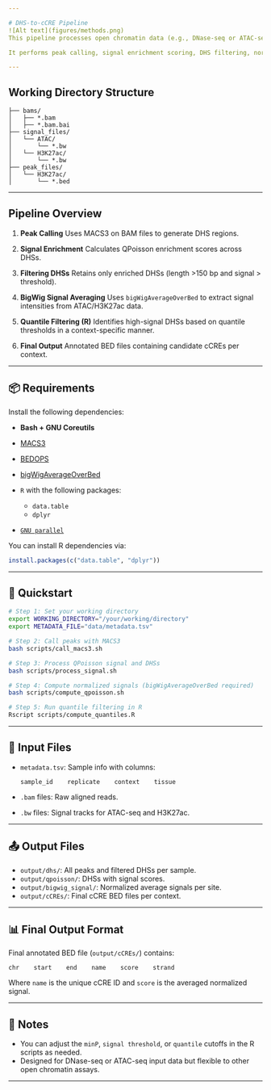 ```yaml
---

# DHS-to-cCRE Pipeline
![Alt text](figures/methods.png)
This pipeline processes open chromatin data (e.g., DNase-seq or ATAC-seq) to identify high-confidence **candidate cis-regulatory elements (cCREs)** by integrating chromatin accessibility and histone modification signals (e.g., H3K27ac).

It performs peak calling, signal enrichment scoring, DHS filtering, normalization, and final cCRE annotation using R-based quantile thresholds.

---
```


## Working Directory Structure

```
├── bams/
│   ├── *.bam
│   ├── *.bam.bai
├── signal_files/
│   └── ATAC/
│       └── *.bw
│   └── H3K27ac/
│       └── *.bw
├── peak_files/
│   └── H3K27ac/
│       └── *.bed
```

---

## Pipeline Overview

1. **Peak Calling**
   Uses MACS3 on BAM files to generate DHS regions.

2. **Signal Enrichment**
   Calculates QPoisson enrichment scores across DHSs.

3. **Filtering DHSs**
   Retains only enriched DHSs (length >150 bp and signal > threshold).

4. **BigWig Signal Averaging**
   Uses `bigWigAverageOverBed` to extract signal intensities from ATAC/H3K27ac data.

5. **Quantile Filtering (R)**
   Identifies high-signal DHSs based on quantile thresholds in a context-specific manner.

6. **Final Output**
   Annotated BED files containing candidate cCREs per context.

---

## 📦 Requirements

Install the following dependencies:

* **Bash + GNU Coreutils**
* [MACS3](https://github.com/macs3-project/MACS)
* [BEDOPS](https://bedops.readthedocs.io/)
* [bigWigAverageOverBed](https://hgdownload.soe.ucsc.edu/admin/exe/)
* `R` with the following packages:

  * `data.table`
  * `dplyr`
* [`GNU parallel`](https://www.gnu.org/software/parallel/)

You can install R dependencies via:

```r
install.packages(c("data.table", "dplyr"))
```

---

## 🚀 Quickstart

```bash
# Step 1: Set your working directory
export WORKING_DIRECTORY="/your/working/directory"
export METADATA_FILE="data/metadata.tsv"

# Step 2: Call peaks with MACS3
bash scripts/call_macs3.sh

# Step 3: Process QPoisson signal and DHSs
bash scripts/process_signal.sh

# Step 4: Compute normalized signals (bigWigAverageOverBed required)
bash scripts/compute_qpoisson.sh

# Step 5: Run quantile filtering in R
Rscript scripts/compute_quantiles.R
```

---

## 📄 Input Files

* `metadata.tsv`: Sample info with columns:

  ```
  sample_id    replicate    context    tissue
  ```

* `.bam` files: Raw aligned reads.

* `.bw` files: Signal tracks for ATAC-seq and H3K27ac.

---

## 📤 Output Files

* `output/dhs/`: All peaks and filtered DHSs per sample.
* `output/qpoisson/`: DHSs with signal scores.
* `output/bigwig_signal/`: Normalized average signals per site.
* `output/cCREs/`: Final cCRE BED files per context.

---

## 📊 Final Output Format

Final annotated BED file (`output/cCREs/`) contains:

```
chr    start    end    name    score    strand
```

Where `name` is the unique cCRE ID and `score` is the averaged normalized signal.

---

## 📌 Notes

* You can adjust the `minP`, `signal threshold`, or `quantile` cutoffs in the R scripts as needed.
* Designed for DNase-seq or ATAC-seq input data but flexible to other open chromatin assays.

---

